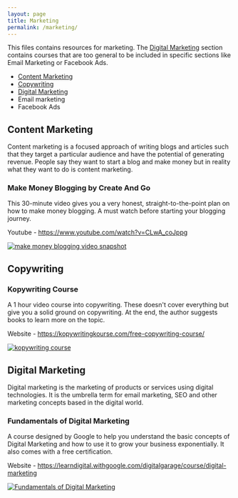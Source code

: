 ```yaml
---
layout: page
title: Marketing
permalink: /marketing/
---
```


This files contains resources for marketing. The [Digital Marketing](#digital-marketing) section contains courses that are too general to be included in specific sections like Email Marketing or Facebook Ads.

* [Content Marketing](#content-marketing)
* [Copywriting](#copywriting)
* [Digital Marketing](#digital-marketing)
* Email marketing
* Facebook Ads


## Content Marketing

Content marketing is a focused approach of writing blogs and articles such that they target a particular audience and have the potential of generating revenue. People say they want to start a blog and make money but in reality what they want to do is content marketing.

### Make Money Blogging by Create And Go

This 30-minute video gives you a very honest, straight-to-the-point plan on how to make money blogging. A must watch before starting your blogging journey.

Youtube - https://www.youtube.com/watch?v=CLwA_coJppg

[![make money blogging video snapshot](https://user-images.githubusercontent.com/4047597/66146138-cbdfcc00-e629-11e9-929e-7cbb8f845c89.png)](https://www.youtube.com/watch?v=CLwA_coJppg)


## Copywriting

### Kopywriting Course

A 1 hour video course into copywriting. These doesn't cover everything but give you a solid ground on copywriting. At the end, the author suggests books to learn more on the topic.

Website - https://kopywritingkourse.com/free-copywriting-course/

[![kopywriting course](https://user-images.githubusercontent.com/4047597/66063349-cff3e700-e560-11e9-8c3c-06158840c223.png)](https://kopywritingkourse.com/free-copywriting-course/)


## Digital Marketing

Digital marketing is the marketing of products or services using digital technologies. It is the umbrella term for email marketing, SEO and other marketing concepts based in the digital world.

### Fundamentals of Digital Marketing

A course designed by Google to help you understand the basic concepts of Digital Marketing and how to use it to grow your business exponentially. It also comes with a free certification.

Website - https://learndigital.withgoogle.com/digitalgarage/course/digital-marketing

[![Fundamentals of Digital Marketing](https://user-images.githubusercontent.com/28767301/66247545-55cb8a00-e73b-11e9-9768-bc4ee3f2379a.png)](https://learndigital.withgoogle.com/digitalgarage/course/digital-marketing)
